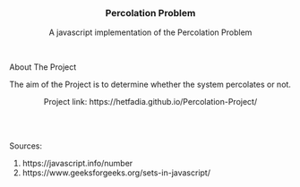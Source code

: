 <br />
<p align="center">

  <h3 align="center">Percolation Problem</h3>

  <p align="center">
    A javascript implementation of the Percolation Problem
    <br />
    <a href="https://github.com/HETFADIA/Percolation-Project"></strong></a>
    
  </p>
</p>
<br />
<p>
About The Project

The aim of the Project is to determine whether the system percolates or not.

</p>
<p align= "center">
    Project link: https://hetfadia.github.io/Percolation-Project/
</p>
<br />

<br />

<p>
    Sources:
    <ol>
        <li> https://javascript.info/number
        <li> https://www.geeksforgeeks.org/sets-in-javascript/
    <ol>
</p>
